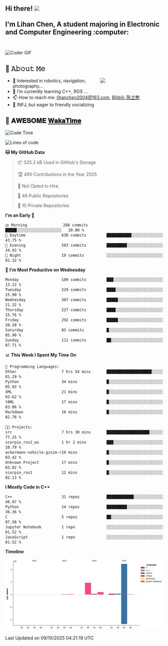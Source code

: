 <h2 align="left">
 <abc>
  <br>Hi there! <img src="https://user-images.githubusercontent.com/42378118/110234147-e3259600-7f4e-11eb-95be-0c4047144dea.gif" width="30"><br>
  <br> I'm Lihan Chen, A student majoring in Electronic and Computer Engineering :computer:<br>
  <br>
 </abc>
</h2>

<img align="center" src="https://media.giphy.com/media/SWoSkN6DxTszqIKEqv/giphy.gif" alt="Coder GIF" width="500">

## :book: 𝙰𝚋𝚘𝚞𝚝 𝙼𝚎

<img align="right" width="40%" src="https://github-readme-stats.vercel.app/api?username=LihanChen2004&show_icons=true&icon_color=CE1D2D&text_color=718096&bg_color=ffffff&hide_title=true" />

- 🌟 Interested in robotics, navigation, photography...
- 🌱 I’m currently learning C++, ROS ... 
- 📫 How to reach me: lihanchen2004@163.com, [Bilibili: 陈立憨](https://space.bilibili.com/170786212)
- 👯 INFJ, but eager to friendly socializing

## 📜 𝐀𝐖𝐄𝐒𝐎𝐌𝐄 [𝐖𝐚𝐤𝐚𝐓𝐢𝐦𝐞](https://github.com/anmol098/waka-readme-stats)

<!--START_SECTION:waka-->
![Code Time](http://img.shields.io/badge/Code%20Time-1%2C503%20hrs%2036%20mins-blue)

![Lines of code](https://img.shields.io/badge/From%20Hello%20World%20I%27ve%20Written-3.8%20million%20lines%20of%20code-blue)

**🐱 My GitHub Data** 

> 📦 525.2 kB Used in GitHub's Storage 
 > 
> 🏆 490 Contributions in the Year 2025
 > 
> 🚫 Not Opted to Hire
 > 
> 📜 46 Public Repositories 
 > 
> 🔑 10 Private Repositories 
 > 
**I'm an Early 🐤** 

```text
🌞 Morning                288 commits         █████░░░░░░░░░░░░░░░░░░░░   20.00 % 
🌆 Daytime                630 commits         ███████████░░░░░░░░░░░░░░   43.75 % 
🌃 Evening                503 commits         █████████░░░░░░░░░░░░░░░░   34.93 % 
🌙 Night                  19 commits          ░░░░░░░░░░░░░░░░░░░░░░░░░   01.32 % 
```
📅 **I'm Most Productive on Wednesday** 

```text
Monday                   189 commits         ███░░░░░░░░░░░░░░░░░░░░░░   13.12 % 
Tuesday                  229 commits         ████░░░░░░░░░░░░░░░░░░░░░   15.90 % 
Wednesday                307 commits         █████░░░░░░░░░░░░░░░░░░░░   21.32 % 
Thursday                 227 commits         ████░░░░░░░░░░░░░░░░░░░░░   15.76 % 
Friday                   292 commits         █████░░░░░░░░░░░░░░░░░░░░   20.28 % 
Saturday                 85 commits          █░░░░░░░░░░░░░░░░░░░░░░░░   05.90 % 
Sunday                   111 commits         ██░░░░░░░░░░░░░░░░░░░░░░░   07.71 % 
```


📊 **This Week I Spent My Time On** 

```text
💬 Programming Languages: 
Other                    7 hrs 54 mins       ████████████████████░░░░░   81.29 % 
Python                   34 mins             █░░░░░░░░░░░░░░░░░░░░░░░░   05.93 % 
XML                      21 mins             █░░░░░░░░░░░░░░░░░░░░░░░░   03.62 % 
YAML                     17 mins             █░░░░░░░░░░░░░░░░░░░░░░░░   03.06 % 
Markdown                 16 mins             █░░░░░░░░░░░░░░░░░░░░░░░░   02.78 % 

🐱‍💻 Projects: 
src                      7 hrs 30 mins       ███████████████████░░░░░░   77.25 % 
scorpio_ros2_ws          1 hr 2 mins         ███░░░░░░░░░░░░░░░░░░░░░░   10.79 % 
ackermann-vehicle-gzsim-r19 mins             █░░░░░░░░░░░░░░░░░░░░░░░░   03.42 % 
Unknown Project          17 mins             █░░░░░░░░░░░░░░░░░░░░░░░░   03.02 % 
scorpio_ros1             12 mins             █░░░░░░░░░░░░░░░░░░░░░░░░   02.13 % 
```

**I Mostly Code in C++** 

```text
C++                      31 repos            ████████████░░░░░░░░░░░░░   46.97 % 
Python                   24 repos            █████████░░░░░░░░░░░░░░░░   36.36 % 
C                        5 repos             ██░░░░░░░░░░░░░░░░░░░░░░░   07.58 % 
Jupyter Notebook         1 repo              ░░░░░░░░░░░░░░░░░░░░░░░░░   01.52 % 
JavaScript               1 repo              ░░░░░░░░░░░░░░░░░░░░░░░░░   01.52 % 
```



**Timeline**

![Lines of Code chart](https://raw.githubusercontent.com/LihanChen2004/LihanChen2004/main/assets/bar_graph.png)


 Last Updated on 09/10/2025 04:21:19 UTC
<!--END_SECTION:waka-->

<!--
**LihanChen2004/LihanChen2004** is a ✨ _special_ ✨ repository because its `README.md` (this file) appears on your GitHub profile.

Here are some ideas to get you started:

- 🔭 I’m currently working on ...
- 🌱 I’m currently learning ...
- 👯 I’m looking to collaborate on ...
- 🤔 I’m looking for help with ...
- 💬 Ask me about ...
- 📫 How to reach me: ...
- 😄 Pronouns: ...
- ⚡ Fun fact: ...
-->
